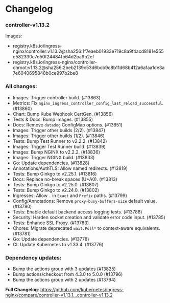 # Changelog

### controller-v1.13.2

Images:

* registry.k8s.io/ingress-nginx/controller:v1.13.2@sha256:1f7eaeb01933e719c8a9f4acd8181e555e582330c7d50f24484fb64d2ba9b2ef
* registry.k8s.io/ingress-nginx/controller-chroot:v1.13.2@sha256:2beb2139c53d6bcb9c8b11d68b412a6a1aa1de3a7e6040695848b0ce997b2be8

### All changes:

* Images: Trigger controller build. (#13863)
* Metrics: Fix `nginx_ingress_controller_config_last_reload_successful`. (#13860)
* Chart: Bump Kube Webhook CertGen. (#13856)
* Tests & Docs: Bump images. (#13855)
* Docs: Remove `datadog` ConfigMap options. (#13851)
* Images: Trigger other builds (2/2). (#13847)
* Images: Trigger other builds (1/2). (#13846)
* Tests: Bump Test Runner to v2.2.2. (#13842)
* Images: Trigger Test Runner build. (#13839)
* Images: Bump NGINX to v2.2.2. (#13836)
* Images: Trigger NGINX build. (#13833)
* Go: Update dependencies. (#13828)
* Annotations/AuthTLS: Allow named redirects. (#13819)
* Tests: Bump Ginkgo to v2.25.1. (#13816)
* Docs: Replace no-break spaces (U+A0). (#13813)
* Tests: Bump Ginkgo to v2.25.0. (#13807)
* Tests: Bump Ginkgo to v2.24.0. (#13802)
* Ingresses: Allow `.` in `Exact` and `Prefix` paths. (#13799)
* Config/Annotations: Remove `proxy-busy-buffers-size` default value. (#13790)
* Tests: Enable default backend access logging tests. (#13788)
* Security: Harden socket creation and validate error code input. (#13785)
* Tests: Enhance SSL Proxy. (#13783)
* Chores: Migrate deprecated `wait.Poll*` to context-aware equivalents. (#13781)
* Go: Update dependencies. (#13778)
* CI: Update Kubernetes to v1.33.4. (#13776)

### Dependency updates:

* Bump the actions group with 3 updates (#13825)
* Bump actions/checkout from 4.3.0 to 5.0.0 (#13796)
* Bump the actions group with 2 updates (#13794)

**Full Changelog**: https://github.com/kubernetes/ingress-nginx/compare/controller-v1.13.1...controller-v1.13.2
